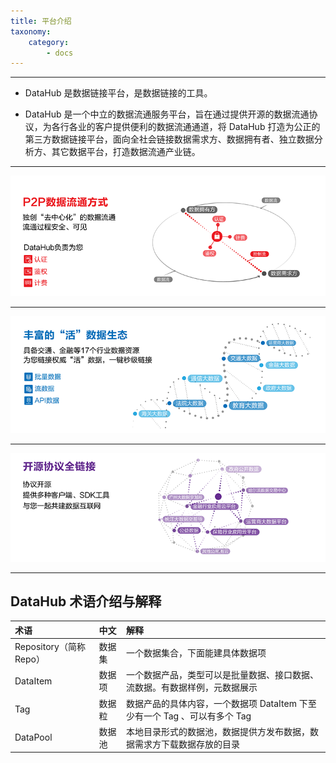 ```yaml
---
title: 平台介绍
taxonomy:
    category:
        - docs
---
```


------------------------------------------------------------------------------------------------------------------------------------------------------------
- DataHub 是数据链接平台，是数据链接的工具。

- DataHub 是一个中立的数据流通服务平台，旨在通过提供开源的数据流通协议，为各行各业的客户提供便利的数据流通通道，将 DataHub 打造为公正的第三方数据链接平台，面向全社会链接数据需求方、数据拥有者、独立数据分析方、其它数据平台，打造数据流通产业链。

------------------------------------------------------------------------------------------------------------------------------------------------------------
![](images-01_07.png)

------------------------------------------------------------------------------------------------------------------------------------------------------------
![](images-01_16.png)

------------------------------------------------------------------------------------------------------------------------------------------------------------
![](images-01_18.png)

------------------------------------------------------------------------------------------------------------------------------------------------------------

## DataHub 术语介绍与解释

| 术语        | 中文            |解释           | 
| :----------| :----------     |:----------  |
| Repository（简称Repo）| 数据集 |一个数据集合，下面能建具体数据项|
| DataItem       |数据项            |一个数据产品，类型可以是批量数据、接口数据、流数据。有数据样例，元数据展示|
| Tag        |数据粒            |数据产品的具体内容，一个数据项 DataItem 下至少有一个 Tag 、可以有多个 Tag |
| DataPool   |数据池 			 |本地目录形式的数据池，数据提供方发布数据，数据需求方下载数据存放的目录	    |
